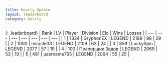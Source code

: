 ```yaml
---
title: Hourly Update
layout: leaderboard
category: hourly
---
```


{: .leaderboard}
| Rank | LV | Player | Division | Elo | Wins | Losses |
| --- | --- | --- | --- | --- | --- | --- |
| <span data-change="0">1</span> | 1334 | <span title="ID: 315148">GryphonEX</span> | LEGEND | <span data-change="0">2189</span> | <span data-change="0">98</span> | <span data-change="0">29</span> |
| <span data-change="0">2</span> | 1000 | <span title="ID: 416373">miracle03</span> | LEGEND | <span data-change="0">2109</span> | <span data-change="0">63</span> | <span data-change="0">24</span> |
| <span data-change="1">3</span> | 858 | <span title="ID: 498412">LuckySpin</span> | LEGEND | <span data-change="0">2077</span> | <span data-change="0">57</span> | <span data-change="0">19</span> |
| <span data-change="1">4</span> | 100 | <span title="ID: 612521">Прапорщик Задов</span> | LEGEND | <span data-change="0">2069</span> | <span data-change="0">53</span> | <span data-change="0">19</span> |
| <span data-change="-2">5</span> | 481 | <span title="ID: 188640">username765</span> | LEGEND | <span data-change="-17">2064</span> | <span data-change="1">55</span> | <span data-change="2">25</span> |